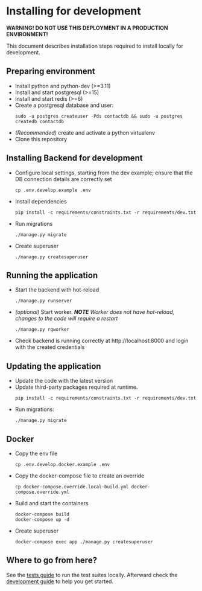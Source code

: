 # Installing for development

**WARNING! DO NOT USE THIS DEPLOYMENT IN A PRODUCTION ENVIRONMENT!**

This document describes installation steps required to install locally for development.

## Preparing environment

- Install python and python-dev (>=3.11)
- Install and start postgresql (>=15)
- Install and start redis (>=6)
- Create a postgresql database and user:
  ```shell
  sudo -u postgres createuser -Pds contactdb && sudo -u postgres createdb contactdb
  ``` 
- _(Recommended)_ create and activate a python virtualenv
- Clone this repository

## Installing Backend for development

- Configure local settings, starting from the dev example; ensure that the DB connection details are correctly set
  ```shell
  cp .env.develop.example .env
  ```
- Install dependencies
  ```shell
  pip install -c requirements/constraints.txt -r requirements/dev.txt 
  ```
- Run migrations
  ```shell
  ./manage.py migrate
  ```
- Create superuser
  ```shell
  ./manage.py createsuperuser
  ```

## Running the application

- Start the backend with hot-reload
  ```shell
  ./manage.py runserver
  ```
- _(optional)_ Start worker. _**NOTE** Worker does not have hot-reload, changes to the code will require a restart_
  ```shell
  ./manage.py rqworker
  ```
- Check backend is running correctly at http://localhost:8000 and login with the created credentials

## Updating the application

- Update the code with the latest version
- Update third-party packages required at runtime.
  ```shell
  pip install -c requirements/constraints.txt -r requirements/dev.txt
  ```
- Run migrations:
  ```shell
  ./manage.py migrate
  ```

## Docker

- Copy the env file
  ```shell
  cp .env.develop.docker.example .env
  ```
- Copy the docker-compose file to create an override
  ```shell
  cp docker-compose.override.local-build.yml docker-compose.override.yml
  ```
- Build and start the containers
  ```shell
  docker-compose build
  docker-compose up -d
  ```
- Create superuser
  ```shell
  docker-compose exec app ./manage.py createsuperuser
  ```

## Where to go from here?

See the [tests guide](./tests.md) to run the test suites locally. Afterward check
the [development guide](./development_guide.md) to help you get started.  